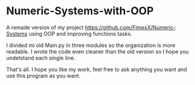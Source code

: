 # Numeric-Systems-with-OOP
A remade version of my project https://github.com/FimesX/Numeric-Systems using OOP and improving functions tasks.

I divided mi old Main.py in three modules so the organization is more readable.
I wrote the code even cleaner than the old version so I hope you undetstand each single line.

That's all. I hope you like my work, feel free to ask anything you want and use this program as you want.
